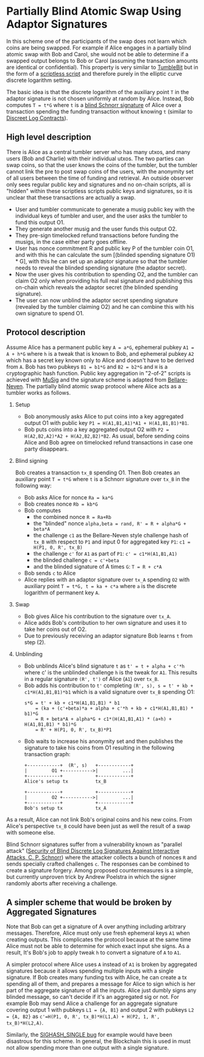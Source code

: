 Partially Blind Atomic Swap Using Adaptor Signatures
===========================

In this scheme one of the participants of the swap does not learn which coins
are being swapped. For example if Alice engages in a partially blind atomic
swap with Bob and Carol, she would not be able to determine if a swapped output
belongs to Bob or Carol (assuming the transaction amounts are identical or
confidential). This property is very similar to
[TumbleBit](https://eprint.iacr.org/2016/575.pdf) but in the form of a
[scriptless
script](https://github.com/apoelstra/scriptless-scripts/blob/master/md/atomic-swap.md)
and therefore purely in the elliptic curve discrete logarithm setting.

The basic idea is that the discrete logarithm of the auxiliary point `T` in the
adaptor signature is not chosen uniformly at random by Alice. Instead, Bob
computes `T = t*G` where `t` is a [blind Schnorr
signature](https://blog.cryptographyengineering.com/a-note-on-blind-signature-schemes/)
of Alice over a transaction spending the funding transaction without knowing `t`
(similar to [Discreet Log Contracts](https://adiabat.github.io/dlc.pdf)).

High level description
---
There is Alice as a central tumbler server who has many utxos, and many users
(Bob and Charlie) with their individual utxos. The two parties can swap coins,
so that the user knows the coins of the tumbler, but the tumbler cannot link
the pre to post swap coins of the users, with the anonymity set of all users
between the time of funding and retrieval. An outside observer only sees
regular public key and signatures and no on-chain scripts, all is "hidden"
within these scriptless scripts public keys and signatures, so it is unclear
that these transactions are actually a swap.

   * User and tumbler communicate to generate a musig public key with the 
     individual keys of tumbler and user, and the user asks the tumbler to 
     fund this output O1.
   * They generate another musig and the user funds this output O2.
   * They pre-sign timelocked refund transactions before funding the musigs, in
     the case either party goes offline.
   * User has nonce commitment R and public key P of the tumbler coin O1, and 
     with this he can calculate the sum [(blinded spending signature O1) * G],
     with this he can set up an adaptor signature so that the tumbler needs to
     reveal the blinded spending signature (the adaptor secret).
   * Now the user gives his contribution to spending O2, and the tumbler can
     claim O2 only when providing his full real signature and publishing this
     on-chain which reveals the adaptor secret (the blinded spending signature).
   * The user can now unblind the adaptor secret spending signature (revealed
     by the tumbler claiming O2) and he can combine this with his own signature
     to spend O1.

Protocol description
---
Assume Alice has a permanent public key `A = a*G`, ephemeral pubkey `A1 = A +
h*G` where `h` is a tweak that is known to Bob, and ephemeral pubkey `A2` which
has a secret key known only to Alice and doesn't have to be derived from `A`.
Bob has two pubkeys `B1 = b1*G` and `B2 = b2*G`
and `H` is a cryptographic hash function. Public key aggregation in "2-of-2"
scripts is achieved with [MuSig](https://eprint.iacr.org/2018/068.pdf) and the
signature scheme is adapted from
[Bellare-Neven](https://cseweb.ucsd.edu/~mihir/papers/multisignatures-ccs.pdf).
The partially blind atomic swap protocol where Alice acts as a tumbler works as
follows.

1. Setup

   * Bob anonymously asks Alice to put coins into a key aggregated output O1
     with public key `P1 = H(A1,B1,A1)*A1 + H(A1,B1,B1)*B1`.
   * Bob puts coins into a key aggregated output O2 with `P2 = H(A2,B2,A2)*A2 +
     H(A2,B2,B2)*B2`. As usual, before sending coins Alice and Bob agree on
     timelocked refund transactions in case one party disappears.
2. Blind signing

   Bob creates a transaction `tx_B` spending O1. Then Bob creates an auxiliary
   point `T = t*G` where `t` is a Schnorr signature over `tx_B` in the
   following way:

    * Bob asks Alice for nonce `Ra = ka*G`
    * Bob creates nonce `Rb = kb*G`
    * Bob computes
        * the combined nonce `R = Ra+Rb`
        * the "blinded" nonce `alpha,beta = rand, R' = R + alpha*G + beta*A`
        * the challenge `c1` as the Bellare-Neven style challenge hash of
          `tx_B` with respect to `P1` and input 0 for aggregated key `P1`: `c1
          = H(P1, 0, R', tx_B)`
        * the challenge `c'` for `A1` as part of `P1`: `c' = c1*H(A1,B1,A1)`
        * the blinded challenge `c = c'+beta`
        * and the blinded signature of A times `G`: `T = R + c*A`
   * Bob sends `c` to Alice
   * Alice replies with an adaptor signature over `tx_A` spending `O2` with
     auxiliary point `T = t*G, t = ka + c*a` where `a` is the discrete
     logarithm of permanent key `A`.
3. Swap

    * Bob gives Alice his contribution to the signature over `tx_A`.
    * Alice adds Bob's contribution to her own signature and uses it to take
      her coins out of O2.
    * Due to previously receiving an adaptor signature Bob learns `t` from step (2).
4. Unblinding

   * Bob unblinds Alice's blind signature `t` as `t' = t + alpha + c'*h` where
     c' is the unblinded challenge `h` is the tweak for `A1`. This results in a
     regular signature `(R', t')` of Alice (`A1`) over `tx_B`.
   * Bob adds his contribution to `t'` completing `(R', s), s = t' + kb +
     c1*H(A1,B1,B1)*b1` which is a valid signature over `tx_B` spending O1:
     ```
     s*G = t' + kb + c1*H(A1,B1,B1) * b1
         = (ka + (c'+beta)*a + alpha + c'*h + kb + c1*H(A1,B1,B1) * b1)*G
         = R + beta*A + alpha*G + c1*(H(A1,B1,A1) * (a+h) + H(A1,B1,B1) * b1)*G
         = R' + H(P1, 0, R', tx_B)*P1
     ```
   * Bob waits to increase his anonymity set and then publishes the signature
     to take his coins from O1 resulting in the following transaction graph:
     ```
     +------------+  (R', s)   +------------+
     |         O1 +----------->|         ...|
     +------------+            +------------+
     Alice's setup tx          tx_B

     +------------+            +------------+
     |         O2 +----------->|         ...|
     +------------+            +------------+
     Bob's setup tx            tx_A
     ```

As a result, Alice can not link Bob's original coins and his new coins. From
Alice's perspective `tx_B` could have been just as well the result of a swap
with someone else.

Blind Schnorr signatures suffer from a vulnerability known as "parallel attack"
([Security of Blind Discrete Log Signatures Against Interactive Attacks, C. P.
Schnorr](http://www.math.uni-frankfurt.de/~dmst/research/papers/schnorr.blind_sigs_attack.2001.pdf))
where the attacker collects a bunch of nonces `R` and sends specially crafted
challenges `c`. The responses can be combined to create a signature forgery.
Among proposed countermeasures is a simple, but currently unproven trick by
Andrew Poelstra in which the signer randomly aborts after receiving a
challenge.


A simpler scheme that would be broken by Aggregated Signatures
---
Note that Bob can get a signature of A over anything including arbitrary
messages. Therefore, Alice must only use fresh ephemeral keys `A1` when
creating outputs. This complicates the protocol because at the same time Alice
must not be able to determine for which exact input she signs. As a result,
It's Bob's job to apply tweak `h` to convert a signature of `A` to `A1`.

A simpler protocol where Alice uses `A` instead of `A1` is broken by aggregated
signatures because it allows spending multiple inputs with a single signature.
If Bob creates many funding txs with Alice, he can create a tx spending all of
them, and prepares a message for Alice to sign which is her part of the
aggregate signature of all the inputs. Alice just dumbly signs any blinded
message, so can't decide if it's an aggregated sig or not. For example Bob may
send Alice a challenge for an aggregate signature covering output 1 with
pubkeys `L1 = {A, B1}` and output 2 with pubkeys `L2 = {A, B2}` as `c'=H(P1, 0,
R', tx_B)*H(L1,A) + H(P2, 1, R', tx_B)*H(L2,A)`.

Similarly, the [SIGHASH_SINGLE
bug](https://underhandedcrypto.com/2016/08/17/the-2016-backdoored-cryptocurrency-contest-winner/)
for example would have been disastrous for this scheme. In general, the
Blockchain this is used in must not allow spending more than one output with a
single signature.
